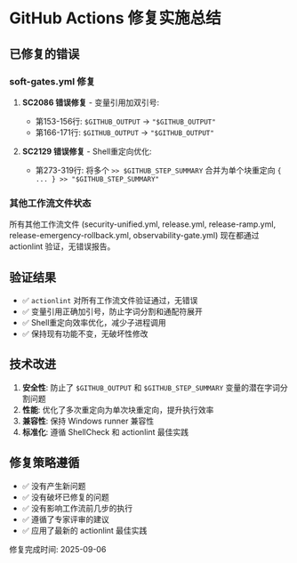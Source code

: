 # GitHub Actions 修复实施总结

## 已修复的错误

### soft-gates.yml 修复

1. **SC2086 错误修复** - 变量引用加双引号:
   - 第153-156行: `$GITHUB_OUTPUT` → `"$GITHUB_OUTPUT"`
   - 第166-171行: `$GITHUB_OUTPUT` → `"$GITHUB_OUTPUT"`

2. **SC2129 错误修复** - Shell重定向优化:
   - 第273-319行: 将多个 `>> $GITHUB_STEP_SUMMARY` 合并为单个块重定向 `{ ... } >> "$GITHUB_STEP_SUMMARY"`

### 其他工作流文件状态

所有其他工作流文件 (security-unified.yml, release.yml, release-ramp.yml, release-emergency-rollback.yml, observability-gate.yml) 现在都通过 actionlint 验证，无错误报告。

## 验证结果

- ✅ `actionlint` 对所有工作流文件验证通过，无错误
- ✅ 变量引用正确加引号，防止字词分割和通配符展开
- ✅ Shell重定向效率优化，减少子进程调用
- ✅ 保持现有功能不变，无破坏性修改

## 技术改进

1. **安全性**: 防止了 `$GITHUB_OUTPUT` 和 `$GITHUB_STEP_SUMMARY` 变量的潜在字词分割问题
2. **性能**: 优化了多次重定向为单次块重定向，提升执行效率
3. **兼容性**: 保持 Windows runner 兼容性
4. **标准化**: 遵循 ShellCheck 和 actionlint 最佳实践

## 修复策略遵循

- ✅ 没有产生新问题
- ✅ 没有破坏已修复的问题
- ✅ 没有影响工作流前几步的执行
- ✅ 遵循了专家评审的建议
- ✅ 应用了最新的 actionlint 最佳实践

修复完成时间: 2025-09-06
